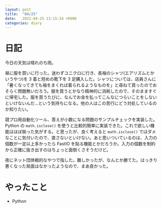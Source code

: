 ```yaml
---
layout: post
title:  "04/25"
date:   2021-04-25 13:15:34 +0900
categories: diary
---
```

# 日記

今日の天気は晴れのち雨。

昼に服を買いに行った。迷わずユニクロに行き、長袖のシャツ(エアリズムとかいうやつ)を 3 着と短めの靴下を 3 足購入した。シャツについては、店員さんに「暑くなってきても袖をまくれば着られるようなものを」と尋ねて買ったのでおそらく問題無いだろう。服を買うとかなり精神的に消耗したので、そのまますぐに帰宅した。服を買うたびに、なんでお金を払ってこんなにつらいことをしないといけないんだ...という気持ちになる。他の人はこの苦行にどう対処しているのか知りたい。

競プロ用自動化ツール、答えが小数になる問題のサンプルチェックを実装した。Python の ```math.isclose()``` を使うと比較的簡単に実装できた。これで欲しい機能はほぼ揃った気がする。と思ったが、良く考えると ```math.isclose()``` ではダメなことに気付いたので、直さないといけない。あと思いついているのは、入力の個数が一定以上多かったら FastIO を貼る機能とかだろうか。入力の個数を制約から正確に抜き出すのはちょっと面倒くさそうだけど。

夜にネット団体戦的なやつで指した。難しかったが、なんとか勝てた。はっきり悪くなった局面はなかったようなので、まあ良かった。

# やったこと

- Python